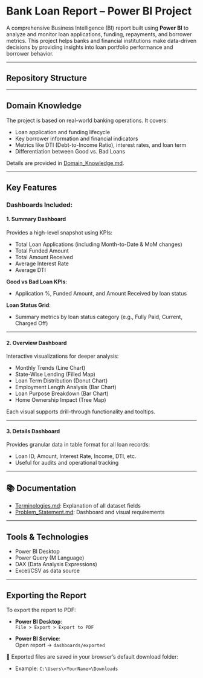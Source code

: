 # Bank Loan Report – Power BI Project

A comprehensive Business Intelligence (BI) report built using **Power BI** to analyze and monitor loan applications, funding, repayments, and borrower metrics. This project helps banks and financial institutions make data-driven decisions by providing insights into loan portfolio performance and borrower behavior.

---

## Repository Structure



---

##  Domain Knowledge

The project is based on real-world banking operations. It covers:

- Loan application and funding lifecycle
- Key borrower information and financial indicators
- Metrics like DTI (Debt-to-Income Ratio), interest rates, and loan term
- Differentiation between Good vs. Bad Loans

Details are provided in [Domain_Knowledge.md](Domain_Knowledge.md).

---

## Key Features

### Dashboards Included:

#### 1. Summary Dashboard
Provides a high-level snapshot using KPIs:
- Total Loan Applications (including Month-to-Date & MoM changes)
- Total Funded Amount
- Total Amount Received
- Average Interest Rate
- Average DTI

**Good vs Bad Loan KPIs**:
- Application %, Funded Amount, and Amount Received by loan status

**Loan Status Grid**:
- Summary metrics by loan status category (e.g., Fully Paid, Current, Charged Off)

---

#### 2. Overview Dashboard
Interactive visualizations for deeper analysis:
- Monthly Trends (Line Chart)
- State-Wise Lending (Filled Map)
- Loan Term Distribution (Donut Chart)
- Employment Length Analysis (Bar Chart)
- Loan Purpose Breakdown (Bar Chart)
- Home Ownership Impact (Tree Map)

Each visual supports drill-through functionality and tooltips.

---

#### 3. Details Dashboard
Provides granular data in table format for all loan records:
- Loan ID, Amount, Interest Rate, Income, DTI, etc.
- Useful for audits and operational tracking

---

## 📚 Documentation

- [Terminologies.md](Terminologies.md): Explanation of all dataset fields
- [Problem_Statement.md](Problem_Statement.md): Dashboard and visual requirements

---

##  Tools & Technologies

- Power BI Desktop
- Power Query (M Language)
- DAX (Data Analysis Expressions)
- Excel/CSV as data source

---

##  Exporting the Report

To export the report to PDF:

- **Power BI Desktop**:  
  `File > Export > Export to PDF`

- **Power BI Service**:  
  Open report → `dashboards/exported`

📁 Exported files are saved in your browser’s default download folder:
- Example: `C:\Users\<YourName>\Downloads`



